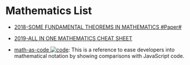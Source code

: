 # Mathematics List

- [2018-SOME FUNDAMENTAL THEOREMS IN MATHEMATICS #Paper#](https://arxiv.org/pdf/1807.08416.pdf)

- [2019-ALL IN ONE MATHEMATICS CHEAT SHEET](https://ourway.keybase.pub/mathematics_cheat_sheet.pdf)

- [math-as-code ![code](https://shorturl.at/dlxyK)](https://github.com/Jam3/math-as-code): This is a reference to ease developers into mathematical notation by showing comparisons with JavaScript code.
